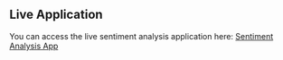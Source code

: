 ## Live Application

You can access the live sentiment analysis application here: [Sentiment Analysis App]((https://cdvp2iqgxq8gijpnbrxq8k.streamlit.app/))

